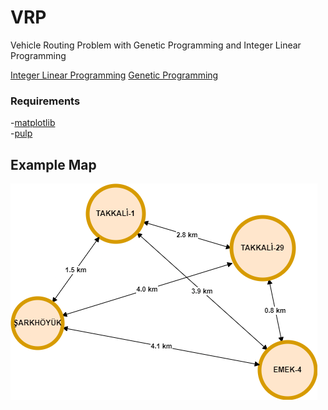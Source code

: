 # VRP
Vehicle Routing Problem with Genetic Programming and Integer Linear Programming

[Integer Linear Programming](https://github.com/betulbayram/VRP/blob/main/integer_linear_programming.py)
[Genetic Programming](https://github.com/betulbayram/VRP/blob/main/genetic_programming.py)

### Requirements
-[matplotlib](https://pypi.org/project/matplotlib/)<br>
-[pulp](https://pypi.org/project/PuLP/)

## Example Map
![map](https://github.com/betulbayram/VRP/blob/main/MAP.png)
